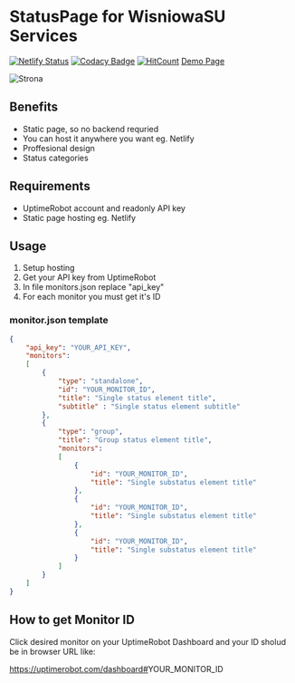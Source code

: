 # StatusPage for WisniowaSU Services

[![Netlify Status](https://api.netlify.com/api/v1/badges/3ccca4a9-e4e2-416f-8467-044fa25c9f8b/deploy-status)](https://app.netlify.com/sites/wisniowastatus/deploys)
[![Codacy Badge](https://api.codacy.com/project/badge/Grade/d40bf80f9df443daaf49ad417e7f49a3)](https://www.codacy.com/manual/fastfend/status-wisniowasu?utm_source=github.com&amp;utm_medium=referral&amp;utm_content=fastfend/status-wisniowasu&amp;utm_campaign=Badge_Grade)
[![HitCount](http://hits.dwyl.com/fastfend/status-wisniowasu.svg)](http://hits.dwyl.com/fastfend/status-wisniowasu)
[Demo Page](https://status.wisniowasu.pl/)

![Strona](https://github.com/fastfend/status-wisniowasu/raw/master/github/image.jpg)

## Benefits

- Static page, so no backend requried
- You can host it anywhere you want eg. Netlify
- Proffesional design
- Status categories

## Requirements

- UptimeRobot account and readonly API key
- Static page hosting eg. Netlify

## Usage

1. Setup hosting
2. Get your API key from UptimeRobot
3. In file monitors.json replace "api_key"
4. For each monitor you must get it's ID

### monitor.json template

```json
{
    "api_key": "YOUR_API_KEY",
    "monitors":
    [
        {
            "type": "standalone",
            "id": "YOUR_MONITOR_ID",
            "title": "Single status element title",
            "subtitle" : "Single status element subtitle"
        },
        {
            "type": "group",
            "title": "Group status element title",
            "monitors":
            [
                {
                    "id": "YOUR_MONITOR_ID",
                    "title": "Single substatus element title"
                },
                {
                    "id": "YOUR_MONITOR_ID",
                    "title": "Single substatus element title"
                },
                {
                    "id": "YOUR_MONITOR_ID",
                    "title": "Single substatus element title"
                }
            ]
        }
    ]
}
```

## How to get Monitor ID

Click desired monitor on your UptimeRobot Dashboard
and your ID sholud be in browser URL like:

<https://uptimerobot.com/dashboard#>YOUR_MONITOR_ID
